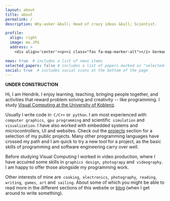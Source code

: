 ```yaml
---
layout: about
title: about
permalink: /
description: Why-asker &bull; Head of crazy ideas &bull; Scientist.

profile:
  align: right
  image: me.JPG
  address: >
    <div align='center'><p><i class="fas fa-map-marker-alt"></i> Germany</p></div>

news: true  # includes a list of news items
selected_papers: false # includes a list of papers marked as "selected={true}"
social: true  # includes social icons at the bottom of the page
---
```


**UNDER CONSTRUCTION**

Hi, I am Hendrik. I enjoy learning, teaching, bringing people together, and activities that reward problem solving and creativity -- like programming. I study [Visual Computing at the University of Koblenz](https://www.uni-koblenz-landau.de/en/campus-koblenz/fb4/icv?set_language=en).

Usually I write code in` C/C++` or` python`. I am most experienced with` computer graphics`,` gpu programming` and scientific` simulation` and` visualization`. I have also worked with embedded systems and microcontrollers, UI and websites. Check out the [projects](projects) section for a selection of my public projects. Many other programming languages have crossed my path and I am quick to try a new tool for a project, as the basic skills of programming and software engineering carry over well.

Before studying Visual Computing I worked in video production, where I have accuired some skills in `graphics design`,` photograpy` and` videography`. I am happy to offer those alongside my programming work.

Other interests of mine are` cooking`,` electronics`,` photography`,` reading`,` writing`,` games`,` art` and` sailing`. About some of which you might be able to read more in the different sections of this website or [blog](blog) (when I get around to write something).  
